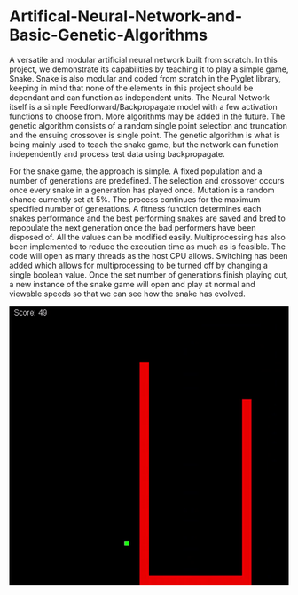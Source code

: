 # Artifical-Neural-Network-and-Basic-Genetic-Algorithms
A versatile and modular artificial neural network built from scratch. In this project, we demonstrate its capabilities by teaching it to play a simple game, Snake. Snake is also modular and coded from scratch in the Pyglet library, keeping in mind that none of the elements in this project should be dependant and can function as independent units. The Neural Network itself is a simple Feedforward/Backpropagate 
model with a few activation functions to choose from. More algorithms may be added in the future. The genetic algorithm consists of a random single point selection and truncation and the ensuing crossover is single point. The genetic algorithm is what is being mainly used to teach the snake game, but the network can function independently and process test data using backpropagate.

For the snake game, the approach is simple. A fixed population and a number of generations are predefined. The selection and crossover occurs once every snake in a generation has played once. Mutation is a random chance currently set at 5%. The process continues for the maximum specified number of generations. A fitness function determines each snakes performance and the best performing snakes are saved and bred to repopulate the next generation once the bad performers have been disposed of. All the values can be modified easily. Multiprocessing has also been implemented to reduce the execution time as much as is feasible. The code will open as many threads as the host CPU allows. Switching has been added which allows for multiprocessing to be turned off by changing a single boolean value. 
Once the set number of generations finish playing out, a new instance of the snake game will open and play at normal and viewable speeds so that we can see how the snake has evolved. 


![](ezgif-1-a25d2a420684.gif)
